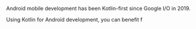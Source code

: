 [//]: # (title: Kotlin for Android)

Android mobile development has been Kotlin-first since Google I/O in 2019.

Using Kotlin for Android development, you can benefit f
